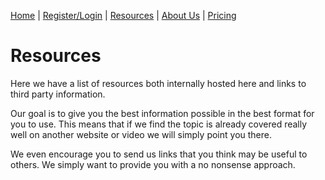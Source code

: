 [Home](index.md) | [Register/Login](login.md) | [Resources](resources.md) | [About Us](about.md) | [Pricing](price.md)

# Resources
Here we have a list of resources both internally hosted here and links to third party information. 
<p>
Our goal is to give you the best information possible in the best format for you to use. This means that if we find the topic is already covered really well on another website or video we will simply point you there. 
<p>
We even encourage you to send us links that you think may be useful to others. We simply want to provide you with a no nonsense approach.